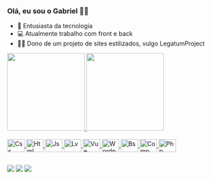 ### Olá, eu sou o Gabriel 🤟🏼


- 📲 Entusiasta da tecnologia
- 💻 Atualmente trabalho com front e back
- 🏴‍☠️ Dono de um projeto de sites estilizados, vulgo LegatumProject

<div align="start">
  <a href="https://github.com/gabrieldzuman">
  <img height="180em" src="https://github-readme-stats.vercel.app/api?username=gabrieldzuman&show_icons=true&theme=dark&include_all_commits=true&count_private=true"/>
  <img height="180em" src="https://github-readme-stats.vercel.app/api/top-langs/?username=gabrieldzuman&layout=compact&langs_count=7&theme=dark"/>
</div>
<div style="display: inline_block"><br>
  <img align="center" alt="Css" height="30" width="40" src="https://cdn.jsdelivr.net/gh/devicons/devicon/icons/css3/css3-original.svg">
  <img align="center" alt="Html" height="30" width="40" src="https://cdn.jsdelivr.net/gh/devicons/devicon/icons/html5/html5-original.svg">
  <img align="center" alt="Js" height="30" width="40" src="https://cdn.jsdelivr.net/gh/devicons/devicon/icons/javascript/javascript-original.svg">
  <img align="center" alt="Lv" height="30" width="40" src="https://cdn.jsdelivr.net/gh/devicons/devicon/icons/laravel/laravel-plain.svg">
  <img align="center" alt="Vue" height="30" width="40" src="https://cdn.jsdelivr.net/gh/devicons/devicon/icons/vuejs/vuejs-original.svg">
  <img align="center" alt="Wordp" height="30" width="40" src="https://cdn.jsdelivr.net/gh/devicons/devicon/icons/wordpress/wordpress-plain.svg">
  <img align="center" alt="Bs" height="30" width="40" src="https://cdn.jsdelivr.net/gh/devicons/devicon/icons/bootstrap/bootstrap-original.svg">
  <img align="center" alt="Comp" height="30" width="40" src="https://cdn.jsdelivr.net/gh/devicons/devicon/icons/composer/composer-original.svg">
  <img align="center" alt="Php" height="30" width="40" src="https://cdn.jsdelivr.net/gh/devicons/devicon/icons/php/php-plain.svg">
 
  
  ##
 
<div> 
  <a href="https://www.instagram.com/goregoless_/" target="_blank"><img src="https://img.shields.io/badge/-Instagram-%23E4405F?style=for-the-badge&logo=instagram&logoColor=white" target="_blank"></a>
  <a href = "mailto:dddzuman@gmail.com"><img src="https://img.shields.io/badge/-Gmail-%23333?style=for-the-badge&logo=gmail&logoColor=white" target="_blank"></a>
  <a href="https://br.linkedin.com/in/gabriel-dzuman-699761210" target="_blank"><img src="https://img.shields.io/badge/-LinkedIn-%230077B5?style=for-the-badge&logo=linkedin&logoColor=white" target="_blank"></a> 
  
</div>
